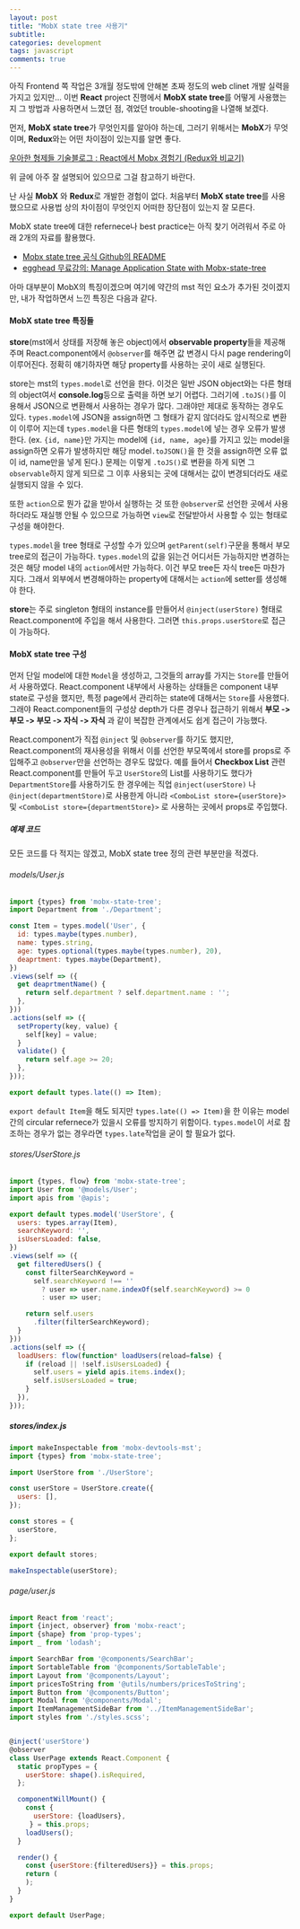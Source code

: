 ```yaml
---
layout: post
title: "MobX state tree 사용기"
subtitle:  
categories: development
tags: javascript
comments: true
---
```


아직 Frontend 쪽 작업은 3개월 정도밖에 안해본 초짜 정도의 web clinet 개발 실력을 가지고 있지만...
이번 **React** project 진행에서 **MobX state tree**를 어떻게 사용했는지 그 방법과 사용하면서 느꼈던 점, 겪었던 trouble-shooting을 나열해 보겠다.

먼저, **MobX state tree**가 무엇인지를 알아야 하는데, 그러기 위해서는 **MobX**가 무엇이며, **Redux**와는 어떤 차이점이 있는지를 알면 좋다.

[우아한 형제들 기술블로그 : React에서 Mobx 경험기 (Redux와 비교기)](http://woowabros.github.io/experience/2019/01/02/kimcj-react-mobx.html)

위 글에 아주 잘 설명되어 있으므로 그걸 참고하기 바란다.

난 사실 **MobX** 와 **Redux**로 개발한 경험이 없다. 처음부터 **MobX state tree**를 사용했으므로 사용법 상의 차이점이 무엇인지 어떠한 장단점이 있는지 잘 모른다.

MobX state tree에 대한 refernece나 best practice는 아직 찾기 어려워서 주로 아래 2개의 자료를 활용했다.

- [Mobx state tree 공식 Github의 README](https://github.com/mobxjs/mobx-state-tree)
- [egghead 무료강의: Manage Application State with Mobx-state-tree](https://egghead.io/courses/manage-application-state-with-mobx-state-tree)

아마 대부분이 MobX의 특징이겠으며 여기에 약간의 mst 적인 요소가 추가된 것이겠지만, 내가 작업하면서 느낀 특징은 다음과 같다.

#### MobX state tree 특징들

 **store**(mst에서 상태를 저장해 놓은 object)에서 **observable property**들을 제공해주며 React.component에서 `@observer`를 해주면 값 변경시 다시 page rendering이 이루어진다. 정확히 얘기하자면 해당 property를 사용하는 곳이 새로 실행된다.

 store는 mst의 `types.model`로 선언을 한다. 이것은 일반 JSON object와는 다른 형태의 object여서 **console.log**등으로 출력을 하면 보기 어렵다. 그러기에 `.toJS()`를 이용해서 JSON으로 변환해서 사용하는 경우가 많다. 그래야만 제대로 동작하는 경우도 있다. `types.model`에 JSON을 assign하면 그 형태가 같지 않더라도 암시적으로 변환이 이루어 지는데 `types.model`을 다른 형태의 `types.model`에 넣는 경우 오류가 발생한다. (ex. `{id, name}`만 가지는 model에 `{id, name, age}`를 가지고 있는 model을 assign하면 오류가 발생하지만 해당 model`.toJSON()`을 한 것을 assign하면 오류 없이 id, name만을 넣게 된다.) 문제는 이렇게 `.toJS()`로 변환을 하게 되면 그 `observable`하지 않게 되므로 그 이후 사용되는 곳에 대해서는 값이 변경되더라도 새로 실행되지 않을 수 있다.

 또한 `action`으로 뭔가 값을 받아서 실행하는 것 또한 `@observer`로 선언한 곳에서 사용하더라도 재실행 안될 수 있으므로 가능하면 `view`로 전달받아서 사용할 수 있는 형태로 구성을 해야한다.

 `types.model`을 tree 형태로 구성할 수가 있으며 `getParent(self)`구문을 통해서 부모 tree로의 접근이 가능하다. `types.model`의 값을 읽는건 어디서든 가능하지만 변경하는 것은 해당 model 내의 `action`에서만 가능하다. 이건 부모 tree든 자식 tree든 마찬가지다. 그래서 외부에서 변경해야하는 property에 대해서는 `action`에 setter를 생성해야 한다.

**store**는 주로 singleton 형태의 instance를 만들어서 `@inject(userStore)` 형태로 React.component에 주입을 해서 사용한다. 그러면 `this.props.userStore`로 접근이 가능하다.

#### MobX state tree 구성

먼저 단일 model에 대한 `Model`을 생성하고, 그것들의 array를 가지는 `Store`를 만들어서 사용하였다. React.component 내부에서 사용하는 상태들은 component 내부 state로 구성을 했지만, 특정 page에서 관리하는 state에 대해서는 `Store`를 사용했다. 그래야 React.component들의 구성상 depth가 다른 경우나 접근하기 위해서 **부모 -> 부모 -> 부모 -> 자식 -> 자식** 과 같이 복잡한 관계에서도 쉽게 접근이 가능했다.

React.component가 직접 `@inject` 및 `@observer`를 하기도 했지만, React.component의 재사용성을 위해서 이를 선언한 부모쪽에서 store를 props로 주입해주고 `@observer`만을 선언하는 경우도 많았다. 예를 들어서 **Checkbox List** 관련 React.component를 만들어 두고 `UserStore`의 List를 사용하기도 했다가 `DepartmentStore`를 사용하기도 한 경우에는 직업 `@inject(userStore)` 나 `@inject(departmentStore)`로 사용한게 아니라 `<ComboList store={userStore}>` 및 `<ComboList store={departmentStore}>` 로 사용하는 곳에서 props로 주입했다.

##### 예제 코드

모든 코드를 다 적지는 않겠고, MobX state tree 정의 관련 부분만을 적겠다.

###### models/User.js
```javascript
import {types} from 'mobx-state-tree';
import Department from './Department';

const Item = types.model('User', {
  id: types.maybe(types.number),
  name: types.string,
  age: types.optional(types.maybe(types.number), 20),
  deaprtment: types.maybe(Department),
})
.views(self => ({
  get deaprtmentName() {
    return self.department ? self.department.name : '';
  },
}))
.actions(self => ({
  setProperty(key, value) {
    self[key] = value;
  }
  validate() {
    return self.age >= 20;
  },
}));

export default types.late(() => Item);
```

`export default Item`을 해도 되지만 `types.late(() => Item)`을 한 이유는 model 간의 circular refernece가 있을시 오류를 방지하기 위함이다. `types.model`이 서로 참조하는 경우가 없는 경우라면 `types.late`작업을 굳이 할 필요가 없다.

###### stores/UserStore.js
```javascript
import {types, flow} from 'mobx-state-tree';
import User from '@models/User';
import apis from '@apis';

export default types.model('UserStore', {
  users: types.array(Item),
  searchKeyword: '',
  isUsersLoaded: false,
})
.views(self => ({
  get filteredUsers() {
    const filterSearchKeyword =
      self.searchKeyword !== ''
        ? user => user.name.indexOf(self.searchKeyword) >= 0
        : user => user;

    return self.users
      .filter(filterSearchKeyword);
  }
}))
.actions(self => ({
  loadUsers: flow(function* loadUsers(reload=false) {
    if (reload || !self.isUsersLoaded) {
      self.users = yield apis.items.index();
      self.isUsersLoaded = true;
    }
  }),
}));
```

##### stores/index.js
```javascript
import makeInspectable from 'mobx-devtools-mst';
import {types} from 'mobx-state-tree';

import UserStore from './UserStore';

const userStore = UserStore.create({
  users: [],
});

const stores = {
  userStore,
};

export default stores;

makeInspectable(userStore);
```

###### page/user.js
```javascript
import React from 'react';
import {inject, observer} from 'mobx-react';
import {shape} from 'prop-types';
import _ from 'lodash';

import SearchBar from '@components/SearchBar';
import SortableTable from '@components/SortableTable';
import Layout from '@components/Layout';
import pricesToString from '@utils/numbers/pricesToString';
import Button from '@components/Button';
import Modal from '@components/Modal';
import ItemManagementSideBar from '../ItemManagementSideBar';
import styles from './styles.scss';


@inject('userStore')
@observer
class UserPage extends React.Component {
  static propTypes = {
    userStore: shape().isRequired,
  };

  componentWillMount() {
    const { 
      userStore: {loadUsers},
     } = this.props;
    loadUsers();
  }

  render() {
    const {userStore:{filteredUsers}} = this.props;
    return (
    );
  }
}

export default UserPage;

```

